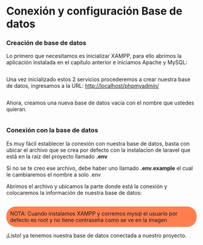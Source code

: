 # Conexión y configuración Base de datos 


### Creación de base de datos
Lo primero que necesitamos es inicializar XAMPP, para ello abrimos la aplicación instalada en el capítulo anterior e iniciamos Apache y MySQL:

<img :src="$withBase('/img/xampp.jpg')">

Una vez inicializado estos 2 servicios procederemos a crear nuestra base de datos, ingresamos a la 
URL: [http://localhost/phpmyadmin/](http://localhost/phpmyadmin/)

<img :src="$withBase('/img/phpmyadmin.png')">

Ahora, creamos una nueva base de datos vacía con el nombre que ustedes quieran.

<img :src="$withBase('/img/crea_base_datos.jpg')">

### Conexión con la base de datos

Es muy fácil establecer la conexión con nuestra base de datos, basta con ubicar el archivo que se crea por defecto con la instalacion de laravel que está en la raíz del proyecto llamado  <b>.env</b> 


Si no se te creo ese archivo, debe haber uno llamado <b>.env.example</b> el cual le cambiaremos el nombre a solo .env

Abrimos el archivo y ubicamos la parte donde está la conexión y colocaremos la información de nuestra base de datos:

<img :src="$withBase('/img/conexion_bs.png')">

<p style="background-color: coral; border-radius: 25px; padding:10px">NOTA: Cuando instalamos XAMPP y corremos mysql el usuario por defecto es root y no tiene contraseña como se ve en la imagen</p>

¡Listo! ya tenemos nuestra base de datos conectada a nuestro proyecto.



